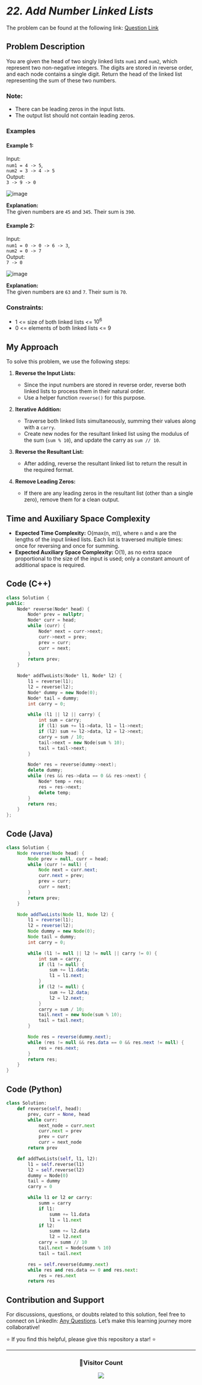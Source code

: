 # *22. Add Number Linked Lists*

The problem can be found at the following link: [Question Link](https://www.geeksforgeeks.org/problems/add-two-numbers-represented-by-linked-lists/1)



## **Problem Description**

You are given the head of two singly linked lists `num1` and `num2`, which represent two non-negative integers. The digits are stored in reverse order, and each node contains a single digit. Return the head of the linked list representing the sum of these two numbers.

### **Note:**
- There can be leading zeros in the input lists.
- The output list should not contain leading zeros.



### **Examples**

#### **Example 1:**
Input:  
`num1 = 4 -> 5`,  
`num2 = 3 -> 4 -> 5`  
Output:  
`3 -> 9 -> 0` 

![image](https://github.com/user-attachments/assets/cda1862f-a116-4e5e-bbe0-1a4826b5c9ab)

**Explanation:**  
The given numbers are `45` and `345`. Their sum is `390`.

#### **Example 2:**
Input:  
`num1 = 0 -> 0 -> 6 -> 3`,  
`num2 = 0 -> 7`  
Output:  
`7 -> 0`  

![image](https://github.com/user-attachments/assets/192b5c6c-1a45-40d7-8387-bc771a9a04a4)

**Explanation:**  
The given numbers are `63` and `7`. Their sum is `70`.


### Constraints:
- 1 <= size of both linked lists <= $10^6$
- 0 <= elements of both linked lists <= 9

## **My Approach**

To solve this problem, we use the following steps:

1. **Reverse the Input Lists:**
   - Since the input numbers are stored in reverse order, reverse both linked lists to process them in their natural order.
   - Use a helper function `reverse()` for this purpose.

2. **Iterative Addition:**
   - Traverse both linked lists simultaneously, summing their values along with a `carry`.
   - Create new nodes for the resultant linked list using the modulus of the sum (`sum % 10`), and update the carry as `sum // 10`.

3. **Reverse the Resultant List:**
   - After adding, reverse the resultant linked list to return the result in the required format.

4. **Remove Leading Zeros:**
   - If there are any leading zeros in the resultant list (other than a single zero), remove them for a clean output.



## **Time and Auxiliary Space Complexity**

- **Expected Time Complexity:** O(max(n, m)), where `n` and `m` are the lengths of the input linked lists. Each list is traversed multiple times: once for reversing and once for summing.  
- **Expected Auxiliary Space Complexity:** O(1), as no extra space proportional to the size of the input is used; only a constant amount of additional space is required.




## Code (C++)
```cpp
class Solution {
public:
    Node* reverse(Node* head) {
        Node* prev = nullptr;
        Node* curr = head;
        while (curr) {
            Node* next = curr->next;
            curr->next = prev;
            prev = curr;
            curr = next;
        }
        return prev;
    }

    Node* addTwoLists(Node* l1, Node* l2) {
        l1 = reverse(l1);
        l2 = reverse(l2);
        Node* dummy = new Node(0);
        Node* tail = dummy;
        int carry = 0;

        while (l1 || l2 || carry) {
            int sum = carry;
            if (l1) sum += l1->data, l1 = l1->next;
            if (l2) sum += l2->data, l2 = l2->next;
            carry = sum / 10;
            tail->next = new Node(sum % 10);
            tail = tail->next;
        }

        Node* res = reverse(dummy->next);
        delete dummy;
        while (res && res->data == 0 && res->next) {
            Node* temp = res;
            res = res->next;
            delete temp;
        }
        return res;
    }
};
```

## Code (Java)
```java
class Solution {
    Node reverse(Node head) {
        Node prev = null, curr = head;
        while (curr != null) {
            Node next = curr.next;
            curr.next = prev;
            prev = curr;
            curr = next;
        }
        return prev;
    }

    Node addTwoLists(Node l1, Node l2) {
        l1 = reverse(l1);
        l2 = reverse(l2);
        Node dummy = new Node(0);
        Node tail = dummy;
        int carry = 0;

        while (l1 != null || l2 != null || carry != 0) {
            int sum = carry;
            if (l1 != null) {
                sum += l1.data;
                l1 = l1.next;
            }
            if (l2 != null) {
                sum += l2.data;
                l2 = l2.next;
            }
            carry = sum / 10;
            tail.next = new Node(sum % 10);
            tail = tail.next;
        }

        Node res = reverse(dummy.next);
        while (res != null && res.data == 0 && res.next != null) {
            res = res.next;
        }
        return res;
    }
}
```

## Code (Python)
```python
class Solution:
    def reverse(self, head):
        prev, curr = None, head
        while curr:
            next_node = curr.next
            curr.next = prev
            prev = curr
            curr = next_node
        return prev

    def addTwoLists(self, l1, l2):
        l1 = self.reverse(l1)
        l2 = self.reverse(l2)
        dummy = Node(0)
        tail = dummy
        carry = 0

        while l1 or l2 or carry:
            summ = carry
            if l1:
                summ += l1.data
                l1 = l1.next
            if l2:
                summ += l2.data
                l2 = l2.next
            carry = summ // 10
            tail.next = Node(summ % 10)
            tail = tail.next

        res = self.reverse(dummy.next)
        while res and res.data == 0 and res.next:
            res = res.next
        return res
```



## Contribution and Support

For discussions, questions, or doubts related to this solution, feel free to connect on LinkedIn: [Any Questions](https://www.linkedin.com/in/het-patel-8b110525a/). Let’s make this learning journey more collaborative!

⭐ If you find this helpful, please give this repository a star! ⭐

---

<div align="center">
  <h3><b>📍Visitor Count</b></h3>
</div>

<p align="center">
  <img src="https://profile-counter.glitch.me/Hunterdii/count.svg" />
</p>
